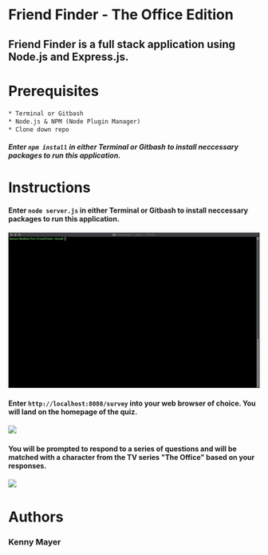 # Friend Finder - The Office Edition

## Friend Finder is a full stack application using Node.js and Express.js.

# Prerequisites

    * Terminal or Gitbash
    * Node.js & NPM (Node Plugin Manager)
    * Clone down repo

##### Enter `npm install` in either Terminal or Gitbash to install neccessary packages to run this application.

# Instructions

#### Enter `node server.js` in either Terminal or Gitbash to install neccessary packages to run this application.

![](https://github.com/kmayer48/friendfinder/blob/master/gifs/cli.gif)

#### Enter `http://localhost:8080/survey` into your web browser of choice. You will land on the homepage of the quiz.

![](https://github.com/kmayer48/friendfinder/blob/master/gifs/homepage.gif)

#### You will be prompted to respond to a series of questions and will be matched with a character from the TV series "The Office" based on your responses.

![](https://github.com/kmayer48/friendfinder/blob/master/gifs/quiz.gif)

# Authors

### Kenny Mayer

